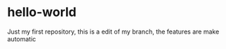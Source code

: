 # hello-world
Just my first repository, this is a edit of my branch, the features are make automatic
